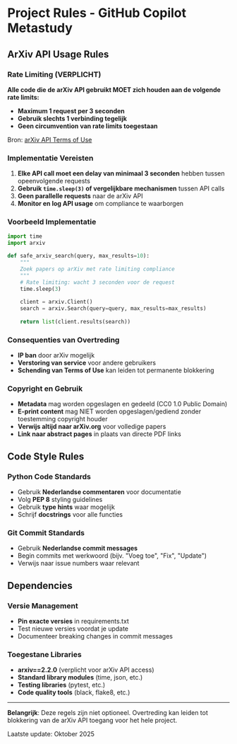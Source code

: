 # Project Rules - GitHub Copilot Metastudy

## ArXiv API Usage Rules

### Rate Limiting (VERPLICHT)

**Alle code die de arXiv API gebruikt MOET zich houden aan de volgende rate limits:**

- **Maximum 1 request per 3 seconden**
- **Gebruik slechts 1 verbinding tegelijk**
- **Geen circumvention van rate limits toegestaan**

Bron: [arXiv API Terms of Use](https://info.arxiv.org/help/api/tou.html)

### Implementatie Vereisten

1. **Elke API call moet een delay van minimaal 3 seconden** hebben tussen opeenvolgende requests
2. **Gebruik `time.sleep(3)` of vergelijkbare mechanismen** tussen API calls
3. **Geen parallelle requests** naar de arXiv API
4. **Monitor en log API usage** om compliance te waarborgen

### Voorbeeld Implementatie

```python
import time
import arxiv

def safe_arxiv_search(query, max_results=10):
    """
    Zoek papers op arXiv met rate limiting compliance
    """
    # Rate limiting: wacht 3 seconden voor de request
    time.sleep(3)
    
    client = arxiv.Client()
    search = arxiv.Search(query=query, max_results=max_results)
    
    return list(client.results(search))
```

### Consequenties van Overtreding

- **IP ban** door arXiv mogelijk
- **Verstoring van service** voor andere gebruikers
- **Schending van Terms of Use** kan leiden tot permanente blokkering

### Copyright en Gebruik

- **Metadata** mag worden opgeslagen en gedeeld (CC0 1.0 Public Domain)
- **E-print content** mag NIET worden opgeslagen/gediend zonder toestemming copyright houder
- **Verwijs altijd naar arXiv.org** voor volledige papers
- **Link naar abstract pages** in plaats van directe PDF links

## Code Style Rules

### Python Code Standards

- Gebruik **Nederlandse commentaren** voor documentatie
- Volg **PEP 8** styling guidelines
- Gebruik **type hints** waar mogelijk
- Schrijf **docstrings** voor alle functies

### Git Commit Standards

- Gebruik **Nederlandse commit messages**
- Begin commits met werkwoord (bijv. "Voeg toe", "Fix", "Update")
- Verwijs naar issue numbers waar relevant

## Dependencies

### Versie Management

- **Pin exacte versies** in requirements.txt
- Test nieuwe versies voordat je update
- Documenteer breaking changes in commit messages

### Toegestane Libraries

- **arxiv==2.2.0** (verplicht voor arXiv API access)
- **Standard library modules** (time, json, etc.)
- **Testing libraries** (pytest, etc.)
- **Code quality tools** (black, flake8, etc.)

---

**Belangrijk**: Deze regels zijn niet optioneel. Overtreding kan leiden tot blokkering van de arXiv API toegang voor het hele project.

Laatste update: Oktober 2025
